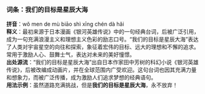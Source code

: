 <!-- 作者 Gemini 2.0 Flash Thinking Experimental 2025/02/22 -->  
### 词条：我们的目标是星辰大海  
**拼音**：wǒ men de mù biāo shì xīng chén dà hǎi    
**释义**：最初来源于日本漫画《银河英雄传说》中的一句经典台词，后被广泛引用，成为一句充满浪漫主义和理想主义色彩的励志口号。“我们的目标是星辰大海”表达了人类对宇宙星空的向往和探索，象征着宏伟的目标、远大的理想和不懈的追求。常用于激励人心、鼓舞士气，表达对未来的美好憧憬。    
**出处源流**：“我们的目标是星辰大海”出自日本作家田中芳树的科幻小说《银河英雄传说》，后被改编成动画片，并在全球范围内广受欢迎。这句台词也因其充满力量和想象力，而被广泛传播，成为激励人们追求梦想的经典语句。    
**用法示例**：虽然道路充满挑战，但是**我们的目标是星辰大海**，永不放弃！  
